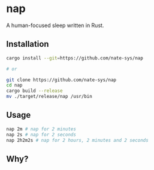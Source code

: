 # nap
A human-focused sleep written in Rust.


## Installation
```sh
cargo install --git=https://github.com/nate-sys/nap

# or

git clone https://github.com/nate-sys/nap
cd nap
cargo build --release
mv ./target/release/nap /usr/bin
```

## Usage
```sh
nap 2m # nap for 2 minutes
nap 2s # nap for 2 seconds
nap 2h2m2s # nap for 2 hours, 2 minutes and 2 seconds
```

## Why?
```

```
